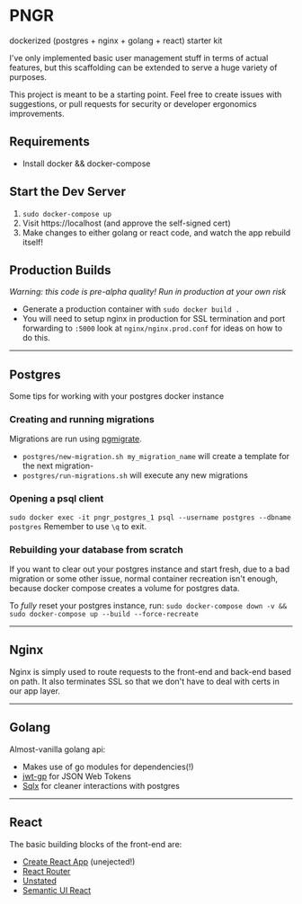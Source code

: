 # PNGR
dockerized (postgres + nginx + golang + react) starter kit

I've only implemented basic user management stuff in terms of actual features, but this scaffolding can be extended to serve a huge variety of purposes.

This project is meant to be a starting point. Feel free to create issues with suggestions, or pull requests for security or developer ergonomics improvements.

## Requirements
- Install docker && docker-compose

## Start the Dev Server
1) `sudo docker-compose up`
2) Visit https://localhost (and approve the self-signed cert)
3) Make changes to either golang or react code, and watch the app rebuild itself!

## Production Builds
*Warning: this code is pre-alpha quality! Run in production at your own risk*

- Generate a production container with `sudo docker build .` 
- You will need to setup nginx in production for SSL termination and port forwarding to `:5000` look at `nginx/nginx.prod.conf` for ideas on how to do this.

--- 

## Postgres
Some tips for working with your postgres docker instance

### Creating and running migrations
Migrations are run using [pgmigrate](https://github.com/yandex/pgmigrate).

- `postgres/new-migration.sh my_migration_name` will create a template for the next migration-
- `postgres/run-migrations.sh` will execute any new migrations 

### Opening a psql client
`sudo docker exec -it pngr_postgres_1 psql --username postgres --dbname postgres`
Remember to use `\q` to exit.

### Rebuilding your database from scratch
If you want to clear out your postgres instance and start fresh, due to a bad migration or some other issue, normal container recreation isn't enough, because docker compose creates a volume for postgres data.

To *fully* reset your postgres instance, run:
`sudo docker-compose down -v && sudo docker-compose up --build --force-recreate`

--- 

## Nginx
Nginx is simply used to route requests to the front-end and back-end based on path.
It also terminates SSL so that we don't have to deal with certs in our app layer.

--- 

## Golang
Almost-vanilla golang api:
- Makes use of go modules for dependencies(!)
- [jwt-gp](github.com/dgrijalva/jwt-go) for JSON Web Tokens
- [Sqlx](https://github.com/jmoiron/sqlx) for cleaner interactions with postgres

--- 

## React
The basic building blocks of the front-end are:
- [Create React App](https://github.com/facebookincubator/create-react-app) (unejected!)
- [React Router](https://github.com/ReactTraining/react-router)
- [Unstated](https://github.com/jamiebuilds/unstated)
- [Semantic UI React](https://react.semantic-ui.com/)

